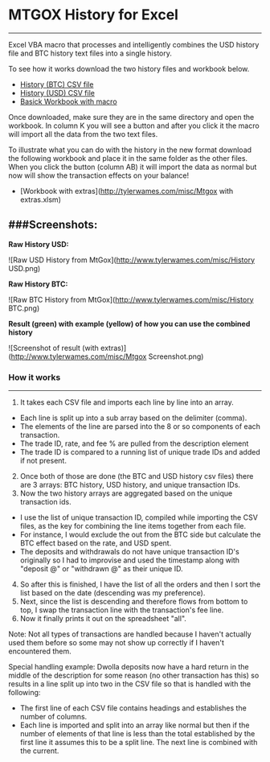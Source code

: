 MTGOX History for Excel 
=====
-----

Excel VBA macro that processes and intelligently combines the USD history file and BTC history text files into a single history.

To see how it works download the two history files and workbook below.
* [History (BTC) CSV file](http://tylerwames.com/misc/history_BTC.csv)
* [History (USD) CSV file](http://tylerwames.com/misc/history_BTC.csv)
* [Basick Workbook with macro](http://tylerwames.com/misc/Mtgox.xlsm)

Once downloaded, make sure they are in the same directory and open the workbook.  In column K you will see a button and after you click it the macro will import all the data from the two text files.

To illustrate what you can do with the history in the new format download the following workbook and place it in the same folder as the other files.  When you click the button (column AB) it will import the data as normal but now will show the transaction effects on your balance!

* [Workbook with extras](http://tylerwames.com/misc/Mtgox with extras.xlsm)

###Screenshots:
-------

**Raw History USD:**

![Raw USD History from MtGox](http://www.tylerwames.com/misc/History USD.png)


**Raw History BTC:**

![Raw BTC History from MtGox](http://www.tylerwames.com/misc/History BTC.png)


**Result (green) with example (yellow) of how you can use the combined history**

![Screenshot of result (with extras)](http://www.tylerwames.com/misc/Mtgox Screenshot.png)

### How it works ###
-----

1. It takes each CSV file and imports each line by line into an array.
 * Each line is split up into a sub array based on the delimiter (comma).
 * The elements of the line are parsed into the 8 or so components of each transaction.
 * The trade ID, rate, and fee % are pulled from the description element
 * The trade ID is compared to a running list of unique trade IDs and added if not present.
2. Once both of those are done (the BTC and USD history csv files) there are 3 arrays: BTC history, USD history, and unique transaction IDs.
3. Now the two history arrays are aggregated based on the unique transaction ids.
 * I use the list of unique transaction ID, compiled while importing the CSV files, as the key for combining the line items together from each file.
 * For instance, I would exclude the out from the BTC side but calculate the BTC effect based on the rate, and USD spent.
 * The deposits and withdrawals do not have unique transaction ID's originally so I had to improvise and used the timestamp along with "deposit @" or "withdrawn @" as their unique ID.
4. So after this is finished, I have the list of all the orders and then I sort the list based on the date (descending was my preference).
5. Next, since the list is descending and therefore flows from bottom to top, I swap the transaction line with the transaction's fee line.
6. Now it finally prints it out on the spreadsheet "all".

Note: Not all types of transactions are handled because I haven't actually used them before so some may not show up correctly if I haven't encountered them.

Special handling example: Dwolla deposits now have a hard return in the middle of the description for some reason (no other transaction has this) so results in a line split up into two in the CSV file so that is handled with the following:
 * The first line of each CSV file contains headings and establishes the number of columns.
 * Each line is imported and split into an array like normal but then if the number of elements of that line is less than the total established by the first line it assumes this to be a split line. The next line is combined with the current.
